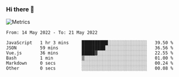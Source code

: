 ### Hi there 👋

![Metrics](https://github.com/radoapx/radoapx/blob/main/github-metrics.svg)

<!--START_SECTION:waka-->

```text
From: 14 May 2022 - To: 21 May 2022

JavaScript   1 hr 3 mins     ██████████░░░░░░░░░░░░░░░   39.50 %
JSON         59 mins         █████████░░░░░░░░░░░░░░░░   36.56 %
Vue.js       36 mins         █████▓░░░░░░░░░░░░░░░░░░░   22.55 %
Bash         1 min           ▒░░░░░░░░░░░░░░░░░░░░░░░░   01.00 %
Markdown     0 secs          ░░░░░░░░░░░░░░░░░░░░░░░░░   00.24 %
Other        0 secs          ░░░░░░░░░░░░░░░░░░░░░░░░░   00.08 %
```

<!--END_SECTION:waka-->

<!--
**radoapx/radoapx** is a ✨ _special_ ✨ repository because its `README.md` (this file) appears on your GitHub profile.

Here are some ideas to get you started:

- 🔭 I’m currently working on ...
- 🌱 I’m currently learning ...
- 👯 I’m looking to collaborate on ...
- 🤔 I’m looking for help with ...
- 💬 Ask me about ...
- 📫 How to reach me: ...
- 😄 Pronouns: ...
- ⚡ Fun fact: ...
-->

